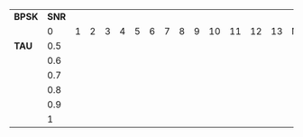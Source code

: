 |          |         |     |     |     |     |     |     |     |     |     |     |     |     |     |         |
| -------- | ------- | --- | --- | --- | --- | --- | --- | --- | --- | --- | --- | --- | --- | --- | ------- |
| **BPSK** | **SNR** |     |     |     |     |     |     |     |     |     |     |     |     |     |         |
|          | 0       | 1   | 2   | 3   | 4   | 5   | 6   | 7   | 8   | 9   | 10  | 11  | 12  | 13  | NoNoise |
| **TAU**  | 0.5     |     |     |     |     |     |     |     |     |     |     |     |     |     |         |
|          | 0.6     |     |     |     |     |     |     |     |     |     |     |     |     |     |         |
|          | 0.7     |     |     |     |     |     |     |     |     |     |     |     |     |     |         |
|          | 0.8     |     |     |     |     |     |     |     |     |     |     |     |     |     |         |
|          | 0.9     |     |     |     |     |     |     |     |     |     |     |     |     |     |         |
|          | 1       |     |     |     |     |     |     |     |     |     |     |     |     |     |         |
